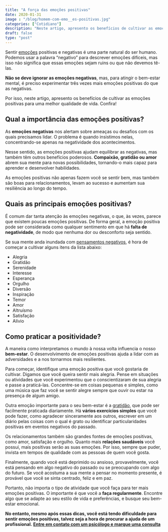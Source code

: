 ```yaml
---
title: "A força das emoções positivas"
date: 2020-01-31
image : "/blog/homem-com-emo__es-positivas.jpg"
categories: ["Cotidiano"]
description: "Neste artigo, apresento os benefícios de cultivar as emoções positivas para uma melhor qualidade de vida. Confira!"
draft: false
type: "post"
---
```


Sentir [emoções](/como-controlar-suas-emocoes/) positivas e negativas é uma parte natural do ser humano. Podemos usar a palavra “negativo” para descrever emoções difíceis, mas isso não significa que essas emoções sejam ruins ou que não devemos tê-las.

**Não se deve ignorar as emoções negativas**, mas, para atingir o bem-estar mental, é preciso experimentar três vezes mais emoções positivas do que as negativas.

Por isso, neste artigo, apresento os benefícios de cultivar as emoções positivas para uma melhor qualidade de vida. Confira!

## **Qual a importância das emoções positivas?**

As **emoções negativas** nos alertam sobre ameaças ou desafios com os quais precisamos lidar. O problema é quando insistimos nelas, concentrando-se apenas na negatividade dos acontecimentos.

Nesse sentido, as emoções positivas ajudam equilibrar as negativas, mas também têm outros benefícios poderosos. **Compaixão, gratidão ou amor** abrem sua mente para novas possibilidades, tornando-o mais capaz para aprender e desenvolver habilidades.

As emoções positivas não apenas fazem você se sentir bem, mas também são boas para relacionamentos, levam ao sucesso e aumentam sua resiliência ao longo do tempo.

## **Quais as principais emoções positivas?**

É comum dar tanta atenção às emoções negativas, o que, às vezes, parece que existem poucas emoções positivas. De forma geral, a emoção positiva pode ser considerada como qualquer sentimento em que há **falta de negatividade**, de modo que nenhuma dor ou desconforto seja sentido.

Se sua mente anda inundada com [pensamentos negativos](/como-se-livrar-de-pensamentos-negativos/), é hora de começar a cultivar alguns itens da lista abaixo:

- Alegria
- Gratidão
- Serenidade
- Interesse
- Esperança
- Orgulho
- Diversão
- Inspiração
- Temor
- Amor
- Altruísmo
- Satisfação
- Alívio

## **Como praticar a positividade?**

A maneira como interpretamos o mundo à nossa volta influencia o nosso **bem-estar**. O desenvolvimento de emoções positivas ajuda a lidar com as adversidades e a nos tornarmos mais resilientes.

Para começar, identifique uma emoção positiva que você gostaria de cultivar. Digamos que você queira sentir mais alegria. Pense em situações ou atividades que você experimentou que o conscientizaram de sua alegria e passe a praticá-las. Concentre-se em coisas pequenas e simples, como uma música que faz você se sentir alegre sempre que ouvir ou estar na presença de algum amigo.

Outra emoção importante para o seu bem-estar é a [gratidão](/voce-conhece-o-poder-da-gratidao/), que pode ser facilmente praticada diariamente. Há **vários exercícios simples** que você pode fazer, como agradecer sinceramente aos outros, escrever em um diário pelas coisas com o qual é grato ou identificar particularidades positivas em eventos negativos do passado.

Os relacionamentos também são grandes fontes de emoções positivas, como amor, satisfação e orgulho. Quanto mais **relações saudáveis** você possui, mais positivas serão as suas emoções. Por isso, sempre que puder, invista em tempos de qualidade com as pessoas de quem você gosta.

Finalmente, quando você está deprimido ou ansioso, provavelmente, você está pensando em algo negativo do passado ou se preocupando com algo do futuro. Se você acostuma a sua mente a pensar no momento presente, é provável que você se sinta centrado, feliz e em paz.

Portanto, não importa o tipo de atividade que você faça para ter mais emoções positivas. O importante é que você a **faça regularmente**. Encontre algo que se adapte ao seu estilo de vida e preferências, e busque seu bem-estar emocional.

**No entanto, mesmo após essas dicas, você está tendo dificuldade para sentir emoções positivas, talvez seja a hora de procurar a ajuda de um profissional.** [**Entre em contato com um psicólogo e marque uma consulta**](/contato/)